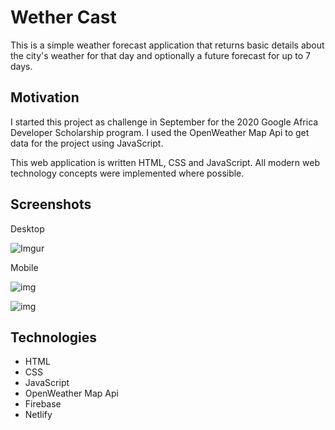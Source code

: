 # Wether Cast

This is a simple weather forecast application that returns basic details about the city's weather for that day and optionally a future forecast for up to 7 days.

## Motivation

I started this project as challenge in September for the 2020 Google Africa Developer Scholarship program. I used the OpenWeather Map Api to get data for the project using JavaScript.

This web application is written HTML, CSS and JavaScript. All modern web technology concepts were implemented where possible.

## Screenshots

Desktop

![Imgur](https://i.imgur.com/W3WHaHQ.png)

Mobile

![img](https://i.imgur.com/QnBxi7s.png)

![img](https://i.imgur.com/mVlajwf.png)

## Technologies

- HTML
- CSS
- JavaScript
- OpenWeather Map Api
- Firebase
- Netlify






